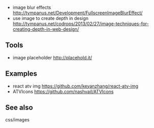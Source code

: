 - image blur effects http://tympanus.net/Development/FullscreenImageBlurEffect/
- use image to create depth in design http://tympanus.net/codrops/2013/02/27/image-techniques-for-creating-depth-in-web-design/

## Tools
- image placeholder http://placehold.it/

## Examples
- react atv img https://github.com/keyanzhang/react-atv-img
- ATVIcons https://github.com/nashvail/ATVIcons

## See also
css/images
